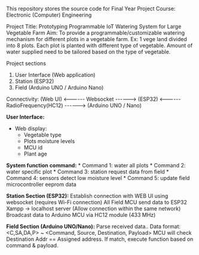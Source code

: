 This repository stores the source code for Final Year Project 
Course: Electronic (Computer) Engineering

Project Title: Prototyping Programmable IoT Watering System for Large Vegetable Farm
Aim: To provide a programmable/customizable watering mechanism for different plots in a vegetable farm.
      Ex: 1 vege land divided into 8 plots. Each plot is planted with different type of vegetable. Amount of water supplied need to be tailored based on the type of vegetable.

Project sections
1. User Interface (Web application)
2. Station (ESP32)
3. Field (Arduino UNO / Arduino Nano)

Connectivity:
(Web UI) <------ Websocket ------> (ESP32) <------ RadioFrequency(HC12) ------> (Arduino UNO / Nano)

**User Interface:**
- Web display:
  * Vegetable type
  * Plots moisture levels
  * MCU id
  * Plant age
 
  
 **System function command:**
      * Command 1: water all plots
      * Command 2: water specific plot
      * Command 3: station request data from field
      * Command 4: sensors detect low moisture level
      * Command 5: update field microcontroller eeprom data
      

**Station Section (ESP32):**
Establish connection with WEB UI using websocket (requires Wi-Fi connection)
All Field MCU send data to ESP32
Xampp -> localhost server (Allow connection within the same network)
Broadcast data to Arduino MCU via HC12 module (433 MHz)

**Field Section (Arduino UNO/Nano):**
Parse received data.. Data format: <C,SA,DA,P> ~ <Command, Source, Destination, Payload>
MCU will check Destination Addr == Assigned address. If match, execute function based on command & payload.
